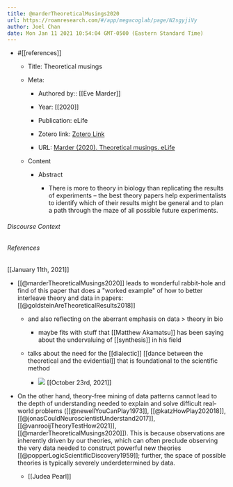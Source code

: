 ```yaml
---
title: @marderTheoreticalMusings2020
url: https://roamresearch.com/#/app/megacoglab/page/N2sgyjiVy
author: Joel Chan
date: Mon Jan 11 2021 10:54:04 GMT-0500 (Eastern Standard Time)
---
```


- #[[references]]

    - Title: Theoretical musings

    - Meta:

        - Authored by:: [[Eve Marder]]

        - Year: [[2020]]

        - Publication: eLife

        - Zotero link: [Zotero Link](zotero://select/items/7_CPUME8K6)

        - URL: [Marder (2020). Theoretical musings. eLife](https://doi.org/10.7554/eLife.60703)

    - Content

        - Abstract

            - There is more to theory in biology than replicating the results of experiments – the best theory papers help experimentalists to identify which of their results might be general and to plan a path through the maze of all possible future experiments.

###### Discourse Context



###### References

[[January 11th, 2021]]

- [[@marderTheoreticalMusings2020]] leads to wonderful rabbit-hole and find of this paper that does a "worked example" of how to better interleave theory and data in papers: [[@goldsteinAreTheoreticalResults2018]]

    - and also reflecting on the aberrant emphasis on data > theory in bio

        - maybe fits with stuff that [[Matthew Akamatsu]] has been saying about the undervaluing of [[synthesis]] in his field

    - talks about the need for the [[dialectic]] [[dance between the theoretical and the evidential]] that is foundational to the scientific method

        - ![](https://firebasestorage.googleapis.com/v0/b/firescript-577a2.appspot.com/o/imgs%2Fapp%2Fmegacoglab%2FKSHeAWEx44.png?alt=media&token=e52c3dae-883b-42a4-89a3-1b5713432527)
[[October 23rd, 2021]]

- On the other hand, theory-free mining of data patterns cannot lead to the depth of understanding needed to explain and solve difficult real-world problems ([[@newellYouCanPlay1973]], [[@katzHowPlay202018]], [[@jonasCouldNeuroscientistUnderstand2017]], [[@vanrooijTheoryTestHow2021]], [[@marderTheoreticalMusings2020]]). This is because observations are inherently driven by our theories, which can often preclude observing the very data needed to construct powerful new theories [[@popperLogicScientificDiscovery1959]]; further, the space of possible theories is typically severely underdetermined by data.

    - [[Judea Pearl]]

